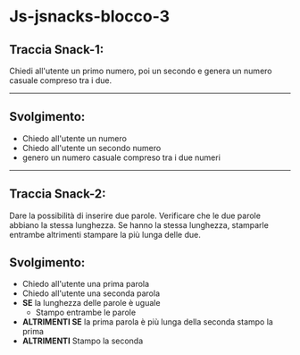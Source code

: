 # Js-jsnacks-blocco-3

## Traccia Snack-1: 
Chiedi all'utente un primo numero, poi un secondo e genera un numero casuale compreso tra i due.

<hr>

## Svolgimento:

- Chiedo all'utente un numero
- Chiedo all'utente un secondo numero
- genero un numero casuale compreso tra i due numeri

<hr>

## Traccia Snack-2:
Dare la possibilità di inserire due parole. Verificare che le due parole abbiano la stessa lunghezza. Se hanno la stessa lunghezza, stamparle entrambe altrimenti stampare la più lunga delle due.

## Svolgimento:
- Chiedo all'utente una prima parola
- Chiedo all'utente una seconda parola
- **SE** la lunghezza delle parole è uguale
  - Stampo entrambe le parole
- **ALTRIMENTI SE** la prima parola è più lunga della seconda stampo la prima
- **ALTRIMENTI** Stampo la seconda


